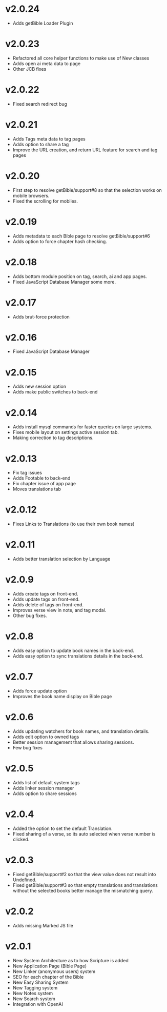 # v2.0.24

- Adds getBible Loader Plugin

# v2.0.23

- Refactored all core helper functions to make use of New classes
- Adds open ai meta data to page
- Other JCB fixes

# v2.0.22

- Fixed search redirect bug

# v2.0.21

- Adds Tags meta data to tag pages
- Adds option to share a tag
- Improve the URL creation, and return URL feature for search and tag pages

# v2.0.20

- First step to resolve getBible/support#8 so that the selection works on mobile browsers.
- Fixed the scrolling for mobiles.

# v2.0.19

- Adds metadata to each Bible page to resolve getBible/support#6
- Adds option to force chapter hash checking.

# v2.0.18

- Adds bottom module position on tag, search, ai and app pages.
- Fixed JavaScript Database Manager some more.

# v2.0.17

- Adds brut-force protection

# v2.0.16

- Fixed JavaScript Database Manager

# v2.0.15

- Adds new session option
- Adds make public switches to back-end

# v2.0.14

- Adds install mysql commands for faster queries on large systems.
- Fixes mobile layout on settings active session tab.
- Making correction to tag descriptions.

# v2.0.13

- Fix tag issues
- Adds Footable to back-end
- Fix chapter issue of app page
- Moves translations tab

# v2.0.12

- Fixes Links to Translations (to use their own book names)

# v2.0.11

- Adds better translation selection by Language

# v2.0.9

- Adds create tags on front-end.
- Adds update tags on front-end.
- Adds delete of tags on front-end.
- Improves verse view in note, and tag modal.
- Other bug fixes.

# v2.0.8

- Adds easy option to update book names in the back-end.
- Adds easy option to sync translations details in the back-end.

# v2.0.7

- Adds force update option
- Improves the book name display on Bible page

# v2.0.6

- Adds updating watchers for book names, and translation details.
- Adds edit option to owned tags
- Better session management that allows sharing sessions.
- Few bug fixes

# v2.0.5

- Adds list of default system tags
- Adds linker session manager
- Adds option to share sessions

# v2.0.4

- Added the option to set the default Translation.
- Fixed sharing of a verse, so its auto selected when verse number is clicked.

# v2.0.3

- Fixed getBible/support#2 so that the view value does not result into Undefined.
- Fixed getBible/support#3 so that empty translations and translations without the selected books better manage the mismatching query.

# v2.0.2

- Adds missing Marked JS file

# v2.0.1

- New System Architecture as to how Scripture is added
- New Application Page (Bible Page)
- New Linker (anonymous users) system
- SEO for each chapter of the Bible
- New Easy Sharing System
- New Tagging system
- New Notes system
- New Search system
- Integration with OpenAI
